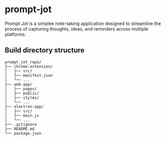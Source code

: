 # prompt-jot
Prompt Jot is a simplee note-taking application designed to streamline the process of capturing thoughts, ideas, and reminders across multiple platforms.

## Build directory structure

    prompt_jot_repo/
    ├── chrome-extension/
    │   ├── src/
    │   ├── manifest.json
    │   └── ...
    ├── web-app/
    │   ├── pages/
    │   ├── public/
    │   ├── styles/
    │   └── ...
    ├── electron-app/
    │   ├── src/
    │   ├── main.js
    │   └── ...
    ├── .gitignore
    ├── README.md
    └── package.json

